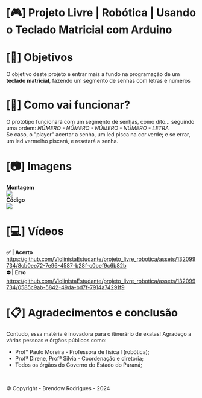 # [🎮] Projeto Livre | Robótica | Usando o Teclado Matricial com Arduino

# [📰] Objetivos 
O objetivo deste projeto é entrar mais a fundo na programação de um **teclado matricial**, fazendo um segmento de senhas com letras e números

# [🤖] Como vai funcionar?
O protótipo funcionará com um segmento de senhas, como dito... seguindo uma ordem: *NÚMERO - NÚMERO - NÚMERO - NÚMERO - LETRA* <br>
Se caso, o "player" acertar a senha, um led pisca na cor verde; e se errar, um led vermelho piscará, e resetará a senha.

# [📷] Imagens
**Montagem** <br>
<img src="https://github.com/ViolinistaEstudante/projeto_livre_robotica/assets/132099734/6d9b4823-fe93-40c8-bbd2-19c55bc01b76"> <br>
**Código** <br>
<img src="https://github.com/ViolinistaEstudante/projeto_livre_robotica/assets/132099734/6598cf72-3903-4ac2-bd2b-c215e3fae58d"> <br>

# [💻] Vídeos
**✅ | Acerto** <br>
https://github.com/ViolinistaEstudante/projeto_livre_robotica/assets/132099734/8cb0ee72-7e96-4587-b28f-c0bef9c6b82b <br>
**⛔ | Erro** <br>
https://github.com/ViolinistaEstudante/projeto_livre_robotica/assets/132099734/0585c9ab-5842-49da-bd7f-7914a74291f9 <br>

# [📋] Agradecimentos e conclusão
Contudo, essa matéria é inovadora para o itinerário de exatas! Agradeço a várias pessoas e órgãos públicos como:
<ul>
  <li>
    Prof° Paulo Moreira - Professora de física l (robótica);
  </li>
    <li>
    Profª Direne, Profª Silvia - Coordenação e diretoria;
  </li>
   <li>
    Todos os órgãos do Governo do Estado do Paraná;
  </li>
</ul> <br>

©️ Copyright - Brendow Rodrigues - 2024






